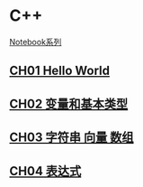 # C++

[Notebook系列](https://github.com/dp9u0/Notebook)

## [CH01 Hello World](./ch01.md)

## [CH02 变量和基本类型](./ch02.md)

## [CH03 字符串 向量 数组](./ch03.md)

## [CH04 表达式](./ch04.md)

